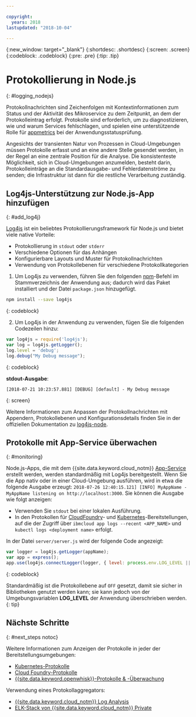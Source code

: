 ```yaml
---

copyright:
  years: 2018
lastupdated: "2018-10-04"

---
```

{:new_window: target="_blank"}
{:shortdesc: .shortdesc}
{:screen: .screen}
{:codeblock: .codeblock}
{:pre: .pre}
{:tip: .tip}

# Protokollierung in Node.js
{: #logging_nodejs}

Protokollnachrichten sind Zeichenfolgen mit Kontextinformationen zum Status und der Aktivität des Mikroservice zu dem Zeitpunkt, an dem der Protokolleintrag erfolgt. Protokolle sind erforderlich, um zu diagnostizieren, wie und warum Services fehlschlagen, und spielen eine unterstützende Rolle für [appmetrics](appmetrics.html) bei der Anwendungsstatusprüfung.

Angesichts der transienten Natur von Prozessen in Cloud-Umgebungen müssen Protokolle erfasst und an eine andere Stelle gesendet werden, in der Regel an eine zentrale Position für die Analyse. Die konsistenteste Möglichkeit, sich in Cloud-Umgebungen anzumelden, besteht darin, Protokolleinträge an die Standardausgabe- und Fehlerdatenströme zu senden; die Infrastruktur ist dann für die restliche Verarbeitung zuständig.

## Log4js-Unterstützung zur Node.js-App hinzufügen
{: #add_log4j}

[Log4js](https://github.com/log4js-node/log4js-node) ist ein beliebtes Protokollierungsframework für Node.js und bietet viele native Vorteile: 
* Protokollierung in `stdout` oder `stderr`
* Verschiedene Optionen für das Anhängen
* Konfigurierbare Layouts und Muster für Protokollnachrichten
* Verwendung von Protokollebenen für verschiedene Protokollkategorien

1. Um Log4js zu verwenden, führen Sie den folgenden [npm](https://nodejs.org/)-Befehl im Stammverzeichnis der Anwendung aus; dadurch wird das Paket installiert und der Datei `package.json` hinzugefügt.
  ```bash
  npm install --save log4js
  ```
  {: codeblock}

2. Um Log4js in der Anwendung zu verwenden, fügen Sie die folgenden Codezeilen hinzu:
  ```javascript
  var log4js = require('log4js');
  var log = log4js.getLogger();
  log.level = 'debug';
  log.debug("My Debug message");
  ```
  {: codeblock}

  **stdout-Ausgabe**:
  ```
  [2018-07-21 10:23:57.881] [DEBUG] [default] - My Debug message
  ```
  {: screen}

Weitere Informationen zum Anpassen der Protokollnachrichten mit Appendern, Protokollebenen und Konfigurationsdetails finden Sie in der offiziellen Dokumentation zu [log4js-node](https://log4js-node.github.io/log4js-node/).

## Protokolle mit App-Service überwachen
{: #monitoring}

Node.js-Apps, die mit dem {{site.data.keyword.cloud_notm}} [App-Service](https://console.bluemix.net/developer/appservice/dashboard) erstellt werden, werden standardmäßig mit Log4js bereitgestellt. Wenn Sie die App nativ oder in einer Cloud-Umgebung ausführen, wird in etwa die folgende Ausgabe erzeugt: `2018-07-26 12:40:15.121] [INFO] MyAppName - MyAppName listening on http://localhost:3000`. Sie können die Ausgabe wie folgt anzeigen:
* Verwenden Sie `stdout` bei einer lokalen Ausführung.
* In den Protokollen für [CloudFoundry](https://console.bluemix.net/docs/cli/reference/bluemix_cli/bx_cli.html#ibmcloud_app_logs)- und [Kubernetes](https://kubernetes.io/docs/concepts/cluster-administration/logging/)-Bereitstellungen, auf die der Zugriff über `ibmcloud app logs --recent <APP_NAME>` und `kubectl logs <deployment name>` erfolgt.

In der Datei `server/server.js` wird der folgende Code angezeigt:
```js
var logger = log4js.getLogger(appName);
var app = express();
app.use(log4js.connectLogger(logger, { level: process.env.LOG_LEVEL || 'info' }));
```
{: codeblock}

Standardmäßig ist die Protokollebene auf `OFF` gesetzt, damit sie sicher in Bibliotheken genutzt werden kann; sie kann jedoch von der Umgebungsvariablen **LOG_LEVEL** der Anwendung überschrieben werden.
{: tip}

## Nächste Schritte
{: #next_steps notoc}

Weitere Informationen zum Anzeigen der Protokolle in jeder der Bereitstellungsumgebungen:
* [Kubernetes-Protokolle](https://kubernetes.io/docs/concepts/cluster-administration/logging/)
* [Cloud Foundry-Protokolle](https://console.bluemix.net/docs/cli/reference/bluemix_cli/bx_cli.html#ibmcloud_app_logs)
* [{{site.data.keyword.openwhisk}}-Protokolle & -Überwachung](https://console.bluemix.net/docs/openwhisk/openwhisk_logs.html#openwhisk_logs)

Verwendung eines Protokollaggregators:
* [{{site.data.keyword.cloud_notm}} Log Analysis](https://console.bluemix.net/docs/services/CloudLogAnalysis/log_analysis_ov.html#log_analysis_ov)
* [ELK-Stack von {{site.data.keyword.cloud_notm}} Private](https://www.ibm.com/support/knowledgecenter/en/SSBS6K_2.1.0.2/manage_metrics/logging_elk.html)

